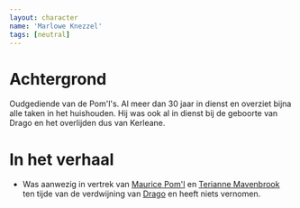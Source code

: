 ```yaml
---
layout: character
name: 'Marlowe Knezzel'
tags: [neutral]
---
```


# Achtergrond
Oudgediende van de Pom'l's. Al meer dan 30 jaar in dienst en overziet bijna alle taken in het huishouden. Hij was ook al in dienst bij de geboorte van Drago en het overlijden dus van Kerleane.

# In het verhaal
* Was aanwezig in vertrek van [Maurice Pom'l](./poml) en [Terianne Mavenbrook](./teriannemevanbrook) ten tijde van de verdwijning van [Drago](./drago) en heeft niets vernomen. 
